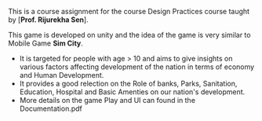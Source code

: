 This is a course assignment for the course Design Practices course taught by [**Prof. Rijurekha Sen**].

This game is developed on unity and the idea of the game is very similar to Mobile Game **Sim City**. 
  + It is targeted for people with age > 10 and aims to give insights on various factors affecting development of the nation in terms of economy and Human Development.
  + It provides a good relection on the Role of banks, Parks, Sanitation, Education, Hospital and Basic Amenties on our nation's development.
  + More details on the game Play and UI can found in the Documentation.pdf
